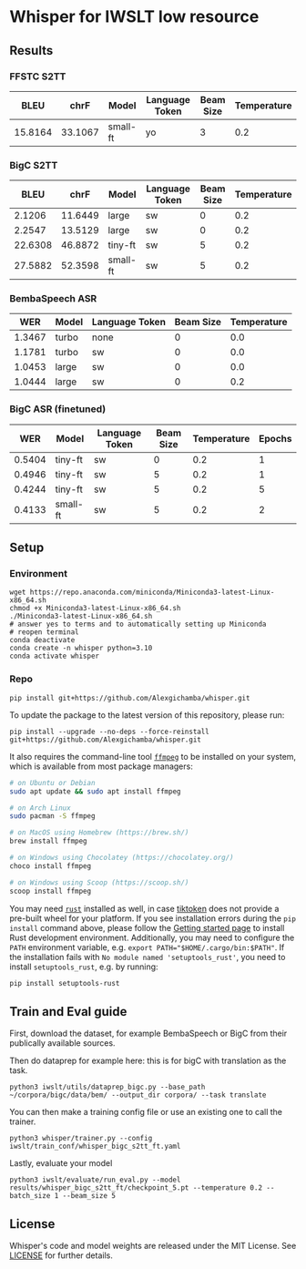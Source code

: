 # Whisper for IWSLT low resource

## Results

### FFSTC S2TT
| BLEU    |chrF     | Model | Language Token | Beam Size | Temperature |
|---------|---------|-------|--------------- |-----------|-------------|
|  15.8164 |  33.1067| small-ft | yo             | 3         | 0.2         |

### BigC S2TT
| BLEU    |chrF     | Model | Language Token | Beam Size | Temperature |
|---------|---------|-------|--------------- |-----------|-------------|
|  2.1206 |  11.6449| large | sw             | 0         | 0.2         |
|  2.2547 |  13.5129| large | sw             | 0         | 0.2         |
|  22.6308 |  46.8872| tiny-ft | sw             | 5         | 0.2         |
|  27.5882 |  52.3598 | small-ft | sw             | 5         | 0.2         |


### BembaSpeech ASR
| WER     | Model | Language Token | Beam Size | Temperature |
|---------|-------|--------------- |-----------|-------------|
| 1.3467  | turbo | none           | 0         | 0.0         |
| 1.1781  | turbo | sw             | 0         | 0.0         |
| 1.0453  | large | sw             | 0         | 0.0         |
| 1.0444  | large | sw             | 0         | 0.2         |

### BigC ASR (finetuned)
| WER    | Model | Language Token | Beam Size | Temperature | Epochs |
|---------|-------|--------------- |-----------|-------------|-------------|
| 0.5404  | tiny-ft | sw             | 0         | 0.2         |1|
| 0.4946 | tiny-ft | sw             | 5         | 0.2         |1|
| 0.4244 | tiny-ft | sw             | 5         | 0.2         |5|
| 0.4133 | small-ft | sw             | 5         | 0.2         |2|


## Setup

### Environment
```shell
wget https://repo.anaconda.com/miniconda/Miniconda3-latest-Linux-x86_64.sh
chmod +x Miniconda3-latest-Linux-x86_64.sh
./Miniconda3-latest-Linux-x86_64.sh
# answer yes to terms and to automatically setting up Miniconda
# reopen terminal
conda deactivate
conda create -n whisper python=3.10
conda activate whisper
```
### Repo

    pip install git+https://github.com/Alexgichamba/whisper.git 

To update the package to the latest version of this repository, please run:

    pip install --upgrade --no-deps --force-reinstall git+https://github.com/Alexgichamba/whisper.git

It also requires the command-line tool [`ffmpeg`](https://ffmpeg.org/) to be installed on your system, which is available from most package managers:

```bash
# on Ubuntu or Debian
sudo apt update && sudo apt install ffmpeg

# on Arch Linux
sudo pacman -S ffmpeg

# on MacOS using Homebrew (https://brew.sh/)
brew install ffmpeg

# on Windows using Chocolatey (https://chocolatey.org/)
choco install ffmpeg

# on Windows using Scoop (https://scoop.sh/)
scoop install ffmpeg
```

You may need [`rust`](http://rust-lang.org) installed as well, in case [tiktoken](https://github.com/openai/tiktoken) does not provide a pre-built wheel for your platform. If you see installation errors during the `pip install` command above, please follow the [Getting started page](https://www.rust-lang.org/learn/get-started) to install Rust development environment. Additionally, you may need to configure the `PATH` environment variable, e.g. `export PATH="$HOME/.cargo/bin:$PATH"`. If the installation fails with `No module named 'setuptools_rust'`, you need to install `setuptools_rust`, e.g. by running:

```bash
pip install setuptools-rust
```
## Train and Eval guide
First, download the dataset, for example BembaSpeech or BigC from their publically available sources.

Then do dataprep for example here: this is for bigC with translation as the task.
```shell
python3 iwslt/utils/dataprep_bigc.py --base_path ~/corpora/bigc/data/bem/ --output_dir corpora/ --task translate
```
You can then make a training config file or use an existing one to call the trainer.
```shell
python3 whisper/trainer.py --config iwslt/train_conf/whisper_bigc_s2tt_ft.yaml
```
Lastly, evaluate your model
```shell
python3 iwslt/evaluate/run_eval.py --model results/whisper_bigc_s2tt_ft/checkpoint_5.pt --temperature 0.2 --batch_size 1 --beam_size 5
```

## License

Whisper's code and model weights are released under the MIT License. See [LICENSE](https://github.com/openai/whisper/blob/main/LICENSE) for further details.

